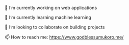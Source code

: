 🔭 I’m currently working on web applications

🌱 I’m currently learning machine learning

👯 I’m looking to collaborate on building projects

📫 How to reach me: https://www.godblessumukoro.me/


